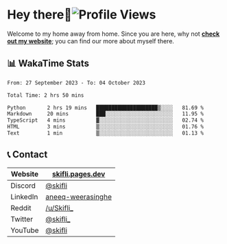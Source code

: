 # Hey there:wave:![Profile Views](https://komarev.com/ghpvc/?username=skifli)

Welcome to my home away from home. Since you are here, why not [**check out my website**](https://skifli.pages.dev); you can find our more about myself there.

## 📊 WakaTime Stats

<!--START_SECTION:waka-->

```txt
From: 27 September 2023 - To: 04 October 2023

Total Time: 2 hrs 50 mins

Python       2 hrs 19 mins   ████████████████████▒░░░░   81.69 %
Markdown     20 mins         ███░░░░░░░░░░░░░░░░░░░░░░   11.95 %
TypeScript   4 mins          ▓░░░░░░░░░░░░░░░░░░░░░░░░   02.74 %
HTML         3 mins          ▒░░░░░░░░░░░░░░░░░░░░░░░░   01.76 %
Text         1 min           ▒░░░░░░░░░░░░░░░░░░░░░░░░   01.13 %
```

<!--END_SECTION:waka-->

## 📞 Contact

| Website  | [skifli.pages.dev](https://skifli.pages.dev)                       |
|----------|--------------------------------------------------------------------|
| Discord  | [@skifli](https://discord.com/users/1072069875993956372)           |
| LinkedIn | [aneeq-weerasinghe](https://www.linkedin.com/in/aneeq-weerasinghe) |
| Reddit   | [/u/Skifli_](https://www.reddit.com/user/skifli_)                  |
| Twitter  | [@skifli_](https://twitter.com/@skifli_)                           |
| YouTube  | [@skifli](https://www.youtube.com/channel/@skifli)                 |
